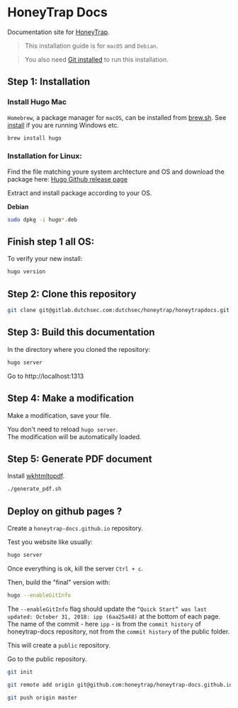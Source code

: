 # HoneyTrap Docs

Documentation site for [HoneyTrap](https://github.com/honeytrap/honeytrap).




> This installation guide is for `macOS` and `Debian`.

> You also need [Git installed](https://git-scm.com/downloads) to run this installation.



## Step 1: Installation
### Install Hugo Mac

`Homebrew`, a package manager for `macOS`,  can be installed from [brew.sh](https://brew.sh/).  See [install](https://gohugo.io/getting-started/installing/) if you are running Windows etc.


```bash
brew install hugo
```

### Installation for Linux:
Find the file matching youre system archtecture and OS and download the package here:
[Hugo Github release page](https://github.com/gohugoio/hugo/releases)

Extract and install package according to your OS.

**Debian**
```bash
sudo dpkg -i hugo*.deb
```
## Finish step 1 all OS:

To verify your new install:

```bash
hugo version
```


## Step 2: Clone this repository

```bash
git clone git@gitlab.dutchsec.com:dutchsec/honeytrap/honeytrapdocs.git
```


## Step 3: Build this documentation

In the directory where you cloned the repository:

```bash
hugo server
```

Go to http://localhost:1313


## Step 4: Make a modification

Make a modification, save your file.

You don't need to reload `hugo server`.  
The modification will be automatically loaded.


## Step 5: Generate PDF document

Install [wkhtmltopdf](https://wkhtmltopdf.org/).

```bash
./generate_pdf.sh
```

##  Deploy on github pages ?

Create a `honeytrap-docs.github.io` repository.

Test you website like usually:

```bash
hugo server
```

Once everything is ok, kill the server `Ctrl + c`.

Then, build the "final" version with:

```bash
hugo --enableGitInfo
```
The `--enableGitInfo` flag should update the `“Quick Start” was last updated: October 31, 2018: ipp (6aa25a48)` at the bottom of each page.
The name of the commit - here `ipp` - is from the `commit history` of honeytrap-docs repository, not from the `commit history` of the public folder.

This will create a `public` repository. 

Go to the public repository. 

```bash
git init

git remote add origin git@github.com:honeytrap/honeytrap-docs.github.io.git

git push origin master

```

